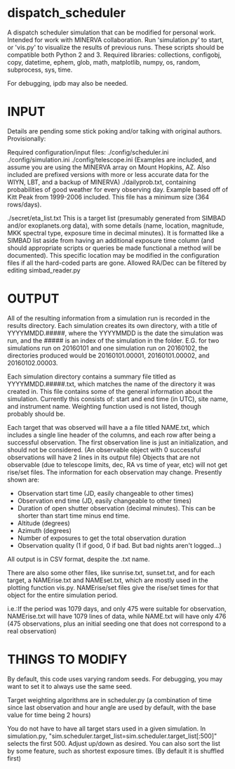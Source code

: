# dispatch_scheduler
A dispatch scheduler simulation that can be modified for personal work. Intended for work with MINERVA collaboration. Run 'simulation.py' to start, or 'vis.py' to visualize the results of previous runs. These scripts should be compatible both Python 2 and 3. Required libraries: collections, configobj, copy, datetime, ephem, glob, math, matplotlib, numpy, os, random, subprocess, sys, time.

For debugging, ipdb may also be needed.


# INPUT
Details are pending some stick poking and/or talking with original authors. Provisionally:

Required configuration/input files:
./config/scheduler.ini ./config/simulation.ini ./config/telescope.ini (Examples are included, and assume you are using the MINERVA array on Mount Hopkins, AZ. Also included are prefixed versions with more or less accurate data for the WIYN, LBT, and a backup of MINERVA)
./dailyprob.txt, containing probabilities of good weather for every observing day. Example based off of Kitt Peak from 1999-2006 included. This file has a minimum size (364 rows/days).

./secret/eta_list.txt
This is a target list (presumably generated from SIMBAD and/or exoplanets.org data), with some details (name, location, magnitude, MKK spectral type, exposure time in decimal minutes). It is formatted like a SIMBAD list aside from having an additional exposure time column (and should appropriate scripts or queries be made functional a method will be documented). This specific location may be modified in the configuration files if all the hard-coded parts are gone. Allowed RA/Dec can be filtered by editing simbad_reader.py

# OUTPUT
All of the resulting information from a simulation run is recorded in the results
directory. Each simulation creates its own directory, with a title of 
YYYYMMDD.#####, where the YYYYMMDD is the date the simulation was run, and the
\#\#\#\#\# is an index of the simulation in the folder. E.G. for two simulations 
run on 20160101 and one simulation run on 20160102, the directories produced 
would be 20160101.00001, 20160101.00002, and 20160102.00003. 

Each simulation directory contains a summary file titled as YYYYMMDD.#####.txt,
which matches the name of the directory it was created in. This file 
contains some of the general information about the simulation. Currently this consists of:
start and end time (in UTC), site name, and instrument name.
Weighting function used is not listed, though probably should be.

Each target that was observed will have a a file titled NAME.txt, which 
includes a single line header of the columns, and each row after being a successful observation. The first observation line is just an initialization, and should not be considered. (An observable object with 0 successful observations will have 2 lines in its output file)
Objects that are not observable (due to telescope limits, dec, RA vs time of year, etc) will not get rise/set files.
The information for each observation may change. Presently shown are:
* Observation start time (JD, easily changeable to other times)
* Observation end time (JD, easily changeable to other times)
* Duration of open shutter observation (decimal minutes). This can be shorter than start time minus end time.
* Altitude (degrees)
* Azimuth (degrees)
* Number of exposures to get the total observation duration
* Observation quality (1 if good, 0 if bad. But bad nights aren't logged...)

All output is in CSV format, despite the .txt name.

There are also some other files, like sunrise.txt, sunset.txt, and for each 
target, a NAMErise.txt and NAMEset.txt, which are mostly used in the plotting 
function vis.py. NAMErise/set files give the rise/set times for that object for the entire simulation period.

i.e.:If the period was 1079 days, and only 475 were suitable for observation, NAMErise.txt will have 1079 lines of data, while NAME.txt will have only 476 (475 observations, plus an initial seeding one that does not correspond to a real observation)

# THINGS TO MODIFY
By default, this code uses varying random seeds. For debugging, you may want to set it to always use the same seed.

Target weighting algorithms are in scheduler.py (a combination of time since last observation and hour angle are used by default, with the base value for time being 2 hours)

You do not have to have all target stars used in a given simulation. In simulation.py, "sim.scheduler.target_list=sim.scheduler.target_list[:500]" selects the first 500. Adjust up/down as desired. You can also sort the list by some feature, such as shortest exposure times. (By default it is shuffled first)
